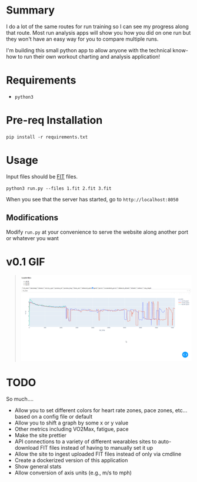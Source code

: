 # Summary

I do a lot of the same routes for run training so I can see my progress along that route. Most run analysis apps will show you how you did on one run but they won't have an easy way for you to compare multiple runs. 

I'm building this small python app to allow anyone with the technical know-how to run their own workout charting and analysis application!

# Requirements

* `python3`

# Pre-req Installation

`pip install -r requirements.txt`

# Usage

Input files should be [FIT](https://developer.garmin.com/fit/protocol/) files.

`python3 run.py --files 1.fit 2.fit 3.fit`

When you see that the server has started, go to `http://localhost:8050`

## Modifications

Modify `run.py` at your convenience to serve the website along another port or whatever you want

# v0.1 GIF

> ![v0.1](img/v0.1.gif)

# TODO

So much....

* Allow you to set different colors for heart rate zones, pace zones, etc... based on a config file or default
* Allow you to shift a graph by some x or y value
* Other metrics including VO2Max, fatigue, pace
* Make the site prettier
* API connections to a variety of different wearables sites to auto-download FIT files instead of having to manually set it up
* Allow the site to ingest uploaded FIT files instead of only via cmdline
* Create a dockerized version of this application
* Show general stats
* Allow conversion of axis units (e.g., m/s to mph)
